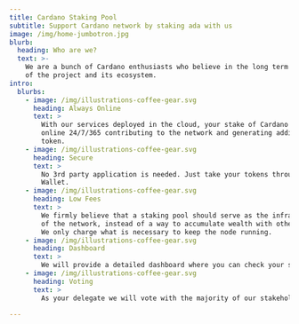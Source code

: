 ```yaml
---
title: Cardano Staking Pool
subtitle: Support Cardano network by staking ada with us
image: /img/home-jumbotron.jpg
blurb:
  heading: Who are we?
  text: >-
    We are a bunch of Cardano enthusiasts who believe in the long term success
    of the project and its ecosystem.
intro:
  blurbs:
    - image: /img/illustrations-coffee-gear.svg
      heading: Always Online
      text: >
        With our services deployed in the cloud, your stake of Cardano will be
        online 24/7/365 contributing to the network and generating additional
        token.
    - image: /img/illustrations-coffee-gear.svg
      heading: Secure
      text: >
        No 3rd party application is needed. Just take your tokens through the Daedalus 
        Wallet.
    - image: /img/illustrations-coffee-gear.svg
      heading: Low Fees
      text: >
        We firmly believe that a staking pool should serve as the infrastructure 
        of the network, instead of a way to accumulate wealth with others' tokens.
        We only charge what is necessary to keep the node running.
    - image: /img/illustrations-coffee-gear.svg
      heading: Dashboard
      text: >
        We will provide a detailed dashboard where you can check your staking reward.
    - image: /img/illustrations-coffee-gear.svg
      heading: Voting
      text: >
        As your delegate we will vote with the majority of our stakeholders.

---
```


